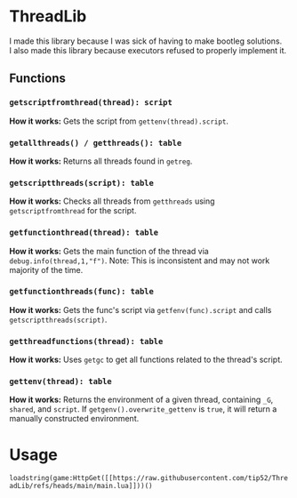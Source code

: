 # ThreadLib

I made this library because I was sick of having to make bootleg solutions.  
I also made this library because executors refused to properly implement it.

## Functions

### `getscriptfromthread(thread): script`
**How it works:** Gets the script from `gettenv(thread).script`.

### `getallthreads() / getthreads(): table`
**How it works:** Returns all threads found in `getreg`.

### `getscriptthreads(script): table`
**How it works:** Checks all threads from `getthreads` using `getscriptfromthread` for the script.

### `getfunctionthread(thread): table`
**How it works:** Gets the main function of the thread via `debug.info(thread,1,"f")`.
Note: This is inconsistent and may not work majority of the time.

### `getfunctionthreads(func): table`
**How it works:** Gets the func's script via `getfenv(func).script` and calls `getscriptthreads(script)`.

### `getthreadfunctions(thread): table`
**How it works:** Uses `getgc` to get all functions related to the thread's script.

### `gettenv(thread): table`
**How it works:** Returns the environment of a given thread, containing `_G`, `shared`, and `script`. If `getgenv().overwrite_gettenv` is `true`, it will return a manually constructed environment.

# Usage

 `loadstring(game:HttpGet([[https://raw.githubusercontent.com/tip52/ThreadLib/refs/heads/main/main.lua]]))()`


